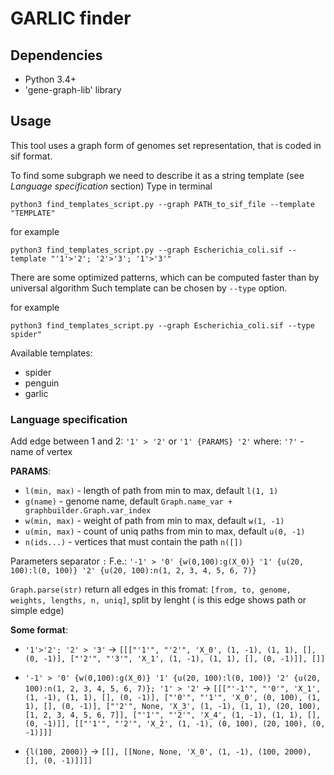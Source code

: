 # GARLIC finder

## Dependencies

* Python 3.4+
* 'gene-graph-lib' library

## Usage

This tool uses a graph form of genomes set representation, that is coded in sif format.

To find some subgraph we need to describe it as a string template (see *Language specification* section)
Type in terminal

`python3 find_templates_script.py --graph PATH_to_sif_file --template "TEMPLATE"`

for example

`python3 find_templates_script.py --graph Escherichia_coli.sif --template "'1'>'2'; '2'>'3'; '1'>'3'"`

There are some optimized patterns, which can be computed faster than by universal algorithm
Such template can be chosen by `--type` option.


for example

`python3 find_templates_script.py --graph Escherichia_coli.sif --type spider"`

Available templates:
* spider
* penguin
* garlic





### Language specification
Add edge between 1 and 2: `'1' > '2'` or `'1' {PARAMS} '2'` where:
`'?'` -  name of vertex

**PARAMS**:
* `l(min, max)` - length of path from min to max, default `l(1, 1)`
* `g(name)` - genome name, default `Graph.name_var + graphbuilder.Graph.var_index`
* `w(min, max)` - weight of path from min to max, default `w(1, -1)`
* `u(min, max)` - count of uniq paths from min to max, default `u(0, -1)`
* `n(ids...)` - vertices that must contain the path  `n([])`

Parameters separator `:`
F.e.: `'-1' > '0' {w(0,100):g(X_0)} '1' {u(20, 100):l(0, 100)} '2' {u(20, 100):n(1, 2, 3, 4, 5, 6, 7)}`

`Graph.parse(str)` return all edges in this fromat: `[from, to, genome, weights, lengths, n, uniq]`, split by lenght ( is this edge shows path or simple edge)


**Some format**:

* `'1'>'2'; '2' > '3'` -> `[[["'1'", "'2'", 'X_0', (1, -1), (1, 1), [], (0, -1)], ["'2'", "'3'", 'X_1', (1, -1), (1, 1), [], (0, -1)]], []]`

* `'-1' > '0' {w(0,100):g(X_0)} '1' {u(20, 100):l(0, 100)} '2' {u(20, 100):n(1, 2, 3, 4, 5, 6, 7)}; '1' > '2'` -> `[[["'-1'", "'0'", 'X_1', (1, -1), (1, 1), [], (0, -1)], ["'0'", "'1'", 'X_0', (0, 100), (1, 1), [], (0, -1)], ["'2'", None, 'X_3', (1, -1), (1, 1), (20, 100), [1, 2, 3, 4, 5, 6, 7]], ["'1'", "'2'", 'X_4', (1, -1), (1, 1), [], (0, -1)]], [["'1'", "'2'", 'X_2', (1, -1), (0, 100), (20, 100), (0, -1)]]]`


* `{l(100, 2000)}` -> `[[], [[None, None, 'X_0', (1, -1), (100, 2000), [], (0, -1)]]]]`
